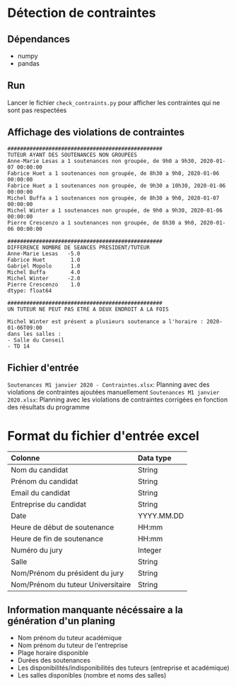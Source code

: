 # Détection de contraintes
## Dépendances
- numpy
- pandas

## Run
Lancer le fichier `check_contraints.py` pour afficher les contraintes qui ne sont pas respectées

## Affichage des violations de contraintes
```
#################################################
TUTEUR AYANT DES SOUTENANCES NON GROUPEES
Anne-Marie Lesas a 1 soutenances non groupée, de 9h0 a 9h30, 2020-01-07 00:00:00
Fabrice Huet a 1 soutenances non groupée, de 8h30 a 9h0, 2020-01-06 00:00:00
Fabrice Huet a 1 soutenances non groupée, de 9h30 a 10h30, 2020-01-06 00:00:00
Michel Buffa a 1 soutenances non groupée, de 8h30 a 9h0, 2020-01-07 00:00:00
Michel Winter a 1 soutenances non groupée, de 9h0 a 9h30, 2020-01-06 00:00:00
Pierre Crescenzo a 1 soutenances non groupée, de 8h30 a 9h0, 2020-01-06 00:00:00

#################################################
DIFFERENCE NOMBRE DE SEANCES PRESIDENT/TUTEUR
Anne-Marie Lesas   -5.0
Fabrice Huet        1.0
Gabriel Mopolo      1.0
Michel Buffa        4.0
Michel Winter      -2.0
Pierre Crescenzo    1.0
dtype: float64

#################################################
UN TUTEUR NE PEUT PAS ETRE A DEUX ENDROIT A LA FOIS

Michel Winter est présent a plusieurs soutenance a l'horaire : 2020-01-06T09:00
dans les salles : 
- Salle du Conseil
- TD 14
```


## Fichier d'entrée
`Soutenances M1 janvier 2020 - Contraintes.xlsx`: Planning avec des violations de contraintes ajoutées manuellement
`Soutenances M1 janvier 2020.xlsx`: Planning avec les violations de contraintes corrigées en fonction des résultats du programme

# Format du fichier d'entrée excel

| Colonne                              | Data type |
|:-------------------------------------|:----------|
| Nom du candidat                      | String    |
| Prénom du candidat                   | String    |
| Email du candidat                    | String    |
| Entreprise du candidat               | String    |
| Date                                 | YYYY.MM.DD|
| Heure de début de soutenance         | HH:mm     |
| Heure de fin de soutenance           | HH:mm     |
| Numéro du jury                       | Integer   |
| Salle                                | String    |
| Nom/Prénom du président du jury      | String    |
| Nom/Prénom du tuteur Universitaire   | String    |

## Information manquante nécéssaire a la génération d'un planing
- Nom prénom du tuteur académique
- Nom prénom du tuteur de l'entreprise
- Plage horaire disponible
- Durées des soutenances
- Les disponibilités/indisponibilités des tuteurs (entreprise et académique)
- Les salles disponibles (nombre et noms des salles)
